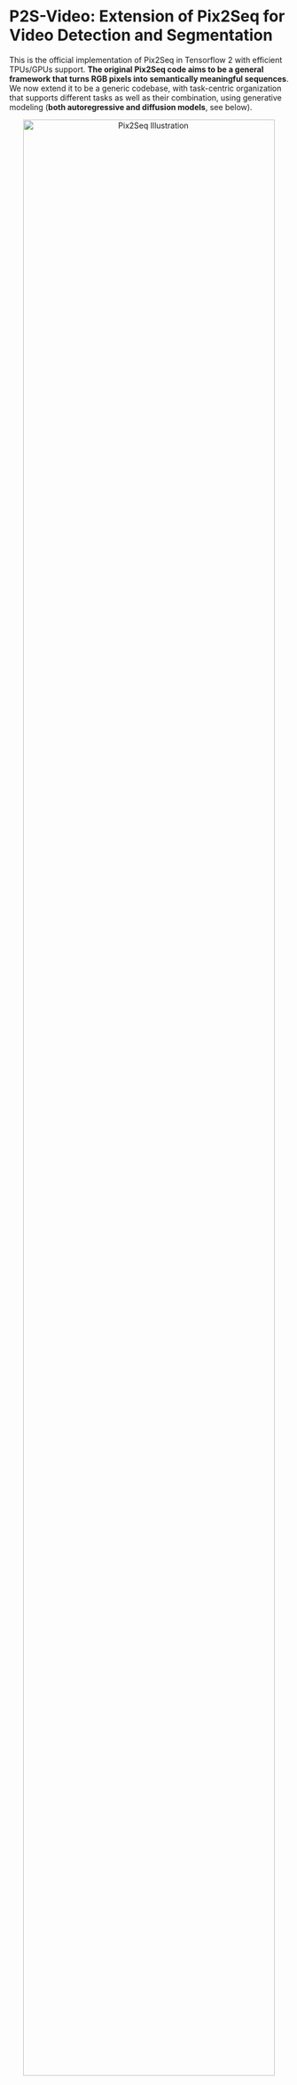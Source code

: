 <!-- No Heading Fix -->

# P2S-Video: Extension of Pix2Seq for Video Detection and Segmentation

This is the official implementation of Pix2Seq in Tensorflow 2 with efficient TPUs/GPUs support.
**The original Pix2Seq code aims to be a general framework that turns RGB pixels into semantically meaningful sequences**. We now extend it to be a generic codebase, with task-centric organization that supports different tasks as well as their combination, using generative modeling (**both autoregressive and diffusion models**, see below).

<div align="center">
  <img width="95%" alt="Pix2Seq Illustration" src="pix2seq.gif">
</div>
<div align="center">
  An illustration of Pix2Seq for object detection (from <a href="https://ai.googleblog.com/2022/04/pix2seq-new-language-interface-for.html">our Google AI blog post</a>).
</div>

## Models
<a href="https://colab.research.google.com/github/google-research/pix2seq/blob/master/colabs/pix2seq_inference_object_detection.ipynb" target="_parent"><img src="https://colab.research.google.com/assets/colab-badge.svg" alt="Open In Colab"/></a>

### Objects365_object_detection_pretrained_checkpoints       @ Models/P2S-Video:_Extension_of_Pix2Seq_for_Video_Detection_and_Segmentation-->README

Backbone       | Total params (M) | Image size | Google cloud storage location
-------------: | ---------------: | ---------: | -----------:
ResNet-50      | 36.6             | 640x640    | [gs://pix2seq/obj365_pretrain/resnet_640x640_b256_s400k](https://console.cloud.google.com/storage/browser/pix2seq/obj365_pretrain/resnet_640x640_b256_s400k)
ResNet-50 (C4) | 84.7             | 640x640    | [gs://pix2seq/obj365_pretrain/resnetc_640x640_b256_s400k](https://console.cloud.google.com/storage/browser/pix2seq/obj365_pretrain/resnetc_640x640_b256_s400k)
ViT-B          | 115.2            | 640x640    | [gs://pix2seq/obj365_pretrain/vit_b_640x640_b256_s400k](https://console.cloud.google.com/storage/browser/pix2seq/obj365_pretrain/vit_b_640x640_b256_s400k)
ViT-L          | 341.2            | 640x640    | [gs://pix2seq/obj365_pretrain/vit_l_640x640_b256_s400k](https://console.cloud.google.com/storage/browser/pix2seq/obj365_pretrain/vit_l_640x640_b256_s400k)


### COCO_object_detection_fine-tuned_checkpoints

Backbone       | Total params (M) | Image size | COCO AP   | Google cloud storage location
-------------: | ---------------: | ---------: | --------: | -----------:
ResNet-50      | 36.6             | 640x640    | 39.1      | [gs://pix2seq/coco_det_finetune/resnet_640x640](https://console.cloud.google.com/storage/browser/pix2seq/coco_det_finetune/resnet_640x640)
ResNet-50      | 36.6             | 1024x1024  | 41.7      | [gs://pix2seq/coco_det_finetune/resnet_1024x1024](https://console.cloud.google.com/storage/browser/pix2seq/coco_det_finetune/resnet_1024x1024)
ResNet-50      | 36.6             | 1333x1333  | 42.6      | [gs://pix2seq/coco_det_finetune/resnet_1333x1333](https://console.cloud.google.com/storage/browser/pix2seq/coco_det_finetune/resnet_1333x1333)
ResNet-50 (C4) | 84.7             | 640x640    | 44.7      | [gs://pix2seq/coco_det_finetune/resnetc_640x640](https://console.cloud.google.com/storage/browser/pix2seq/coco_det_finetune/resnetc_640x640)
ResNet-50 (C4) | 84.7             | 1024x1024  | 46.9      | [gs://pix2seq/coco_det_finetune/resnetc_1024x1024](https://console.cloud.google.com/storage/browser/pix2seq/coco_det_finetune/resnetc_1024x1024)
ResNet-50 (C4) | 84.7             | 1333x1333  | 47.3      | [gs://pix2seq/coco_det_finetune/resnetc_1333x1333](https://console.cloud.google.com/storage/browser/pix2seq/coco_det_finetune/resnetc_1333x1333)
ViT-B          | 115.2            | 640x640    | 44.2      | [gs://pix2seq/coco_det_finetune/vit_b_640x640](https://console.cloud.google.com/storage/browser/pix2seq/coco_det_finetune/vit_b_640x640)
ViT-B          | 115.2            | 1024x1024  | 46.5      | [gs://pix2seq/coco_det_finetune/vit_b_1024x1024](https://console.cloud.google.com/storage/browser/pix2seq/coco_det_finetune/vit_b_1024x1024)
ViT-B          | 115.2            | 1333x1333  | 47.1      | [gs://pix2seq/coco_det_finetune/vit_b_1333x1333](https://console.cloud.google.com/storage/browser/pix2seq/coco_det_finetune/vit_b_1333x1333)
ViT-L          | 341.2            | 640x640    | 47.6      | [gs://pix2seq/coco_det_finetune/vit_l_640x640](https://console.cloud.google.com/storage/browser/pix2seq/coco_det_finetune/vit_l_640x640)
ViT-L          | 341.2            | 1024x1024  | 49.2      | [gs://pix2seq/coco_det_finetune/vit_l_1024x1024](https://console.cloud.google.com/storage/browser/pix2seq/coco_det_finetune/vit_l_1024x1024)
ViT-L          | 341.2            | 1333x1333  | 50.0      | [gs://pix2seq/coco_det_finetune/vit_l_1333x1333](https://console.cloud.google.com/storage/browser/pix2seq/coco_det_finetune/vit_l_1333x1333)

### Multitask_checkpoints 
Jointly fine-tuned on coco object detection, instance segmentation, captioning and keypoint detection.

Backbone       | Total params (M) | Image size | COCO AP   | Google cloud storage location
-------------: | ---------------: | ---------: | --------: | -----------:
ViT-B          | 115.2            | 640x640    | 44.2      | [gs://pix2seq/multi_task/ckpt/vit_b_640x640](https://console.cloud.google.com/storage/browser/pix2seq/multi_task/ckpt/vit_b_640x640)
ViT-B          | 115.2            | 1024x1024  | 46.5      | [gs://pix2seq/multi_task/ckpt/vit_b_1024x1024](https://console.cloud.google.com/storage/browser/pix2seq/multi_task/ckpt/vit_b_1024x1024)

## Usage  

### Colabs 

See [colabs](colabs) for inference and fine-tuning demos. Give [it](https://colab.research.google.com/github/google-research/pix2seq/blob/master/colabs/pix2seq_inference_object_detection.ipynb) a try!


### Basic_setup_before_running_the_code

The following setup is required before running the code.

```
git clone https://github.com/google-research/pix2seq.git
pip install -r requirements.txt
```

Download COCO annotations from [gs://pix2seq/multi_task/data/coco/json](https://console.cloud.google.com/storage/browser/pix2seq/multi_task/data/coco/json) to `/tmp/coco_annotations` (dir can be updated in the configs).

```
annotations_dir=/tmp/coco_annotations
wget https://storage.googleapis.com/pix2seq/multi_task/data/coco/json/captions_train2017_eval_compatible.json $annotations_dir
wget https://storage.googleapis.com/pix2seq/multi_task/data/coco/json/captions_val2017_eval_compatible.json $annotations_dir
wget https://storage.googleapis.com/pix2seq/multi_task/data/coco/json/instances_train2017.json $annotations_dir
wget https://storage.googleapis.com/pix2seq/multi_task/data/coco/json/instances_val2017.json $annotations_dir
wget https://storage.googleapis.com/pix2seq/multi_task/data/coco/json/person_keypoints_train2017.json $annotations_dir
wget https://storage.googleapis.com/pix2seq/multi_task/data/coco/json/person_keypoints_val2017.json $annotations_dir
```

(Optional) If accessing the pretrained checkpoints in Cloud is slowing down or blocking the start of training/eval, you can download them manually with following command `gsutil cp -r gs://cloud_folder local_folder`, and update `pretrained_ckpt` in the config file accordingly.

(Optional) If training fails at the start (due to NcclAllReduce error), try a different `cross_device_ops` for `tf.distribute.MirroredStrategy` in utils.py:build_strategy function.

### Instructions_for_training_(fine-tuning)_of_object_detection_models.

Below is the instruction for starting a training job, where we've set up a configuration mainly for fine-tuning the objects365 pretrained models.

Step 1: check [config_det_finetune.py](configs/config_det_finetune.py) and update if necessary, such as `encoder_variant`, `image_size`.

Step 2: run `python3 run.py --mode=train --model_dir=/tmp/model_dir --config=configs/config_det_finetune.py --config.train.batch_size=32 --config.train.epochs=20 --config.optimization.learning_rate=3e-5`.

(Optional) Setup tensorboard for training curves with `tensorboard --logdir=/tmp/model_dir`. Note: eval on this drill fine-tuning run (with vit-b 640x640 and 20 epochs) should give ~43.5 AP. Exact configurations used to reproduce the COCO fine-tuning results can be found in gs://pix2seq/coco_det_finetune/...

(Optional) Set `--run_eagerly=True` for interactive debugging (which will be slower).

### Instructions_for_evaluation_of_object_detection_models.

Below is the instruction for starting an evaluation job, which monitors the specified directory and perform (continuous) evaluation of the latest and un-evaluated checkpoints. It can be started in parallel to or after the training.

Step 1: check [config_det_finetune.py](configs/config_det_finetune.py) and update if necessary, such as `encoder_variant`, `image_size`. Set `checkpoint_dir` if the checkpoints to evaluate are not in `model_dir` (e.g., for evaluating our provided fine-tuning checkpoints).

Step 2: run `python3 run.py --mode=eval --model_dir=/tmp/model_dir --config=configs/config_det_finetune.py --config.dataset.coco_annotations_dir=/path/to/annotations --config.eval.batch_size=40`.

(Optional) Setup tensorboard for eval curves and detection visualizations with `tensorboard --logdir=/tmp/model_dir`.

### Instructions_for_evaluation_of_multi-task_models.
In `configs/config_multi_task.py` uncomment the line with `checkpoint_dir=get_multi_task_checkpoint_dir(...)`.
To evaluate for image size `1024x1024` update `image_size` in the config.

#### Object_detection 
```
config=configs/config_multi_task.py:object_detection@coco/2017_object_detection,vit-b
model_dir=/tmp/pix2seq_eval_det
# Path to save the detected boxes for evaluating other tasks.
boxes_json_path=$model_dir/boxes.json
python3 run.py --config=$config --model_dir=$model_dir --mode=eval --config.task.eval_outputs_json_path=$boxes_json_path
```

(Optional) In order to use the detected boxes generated in the previous step for eval of instance segmentation and keypoint detection, they need to be converted to tfrecords using the command below. Alternatively you can use the pre-processed tfrecords that we have provided.

```
box_tfrecords=/tmp/boxes
python3 data/scripts/merge_coco_json_tfrecord.py --tfrecord_path=gs://pix2seq/multi_task/data/coco/tfrecord/val* --annotation_path=$boxes_json_path  --output_dir=$box_tfrecords
```

#### Instance_segmentation
```
config=configs/config_multi_task.py:instance_segmentation@coco/2017_instance_segmentation,vit-b
val_file_pattern=gs://pix2seq/multi_task/data/coco/det_boxes/vit_b_640x640/*.tfrecord
# val_file_pattern=$box_tfrecords/*.tfrecord
# Number of masks to aggregate. Reduce this for faster but lower quality eval. 
num_samples=8
model_dir=/tmp/pix2seq_eval_ins
python3 run.py --config=$config --model_dir=$model_dir --mode=eval --config.dataset.val_file_pattern=$val_file_pattern --config.task.ensemble_num_samples=$num_samples
```

#### Keypoint_detection
```
config="configs/config_multi_task.py:keypoint_detection@coco/2017_keypoint_detection,vit-b"
val_file_pattern=gs://pix2seq/multi_task/data/coco/det_boxes/vit_b_640x640/*.tfrecord
# val_file_pattern=$box_tfrecords/*.tfrecord
model_dir=/tmp/pix2seq_eval_key
python3 run.py --config=$config --model_dir=$model_dir --mode=eval --config.dataset.val_file_pattern=$val_file_pattern
```

#### Captioning
```
config=configs/config_multi_task.py:captioning@coco/2017_captioning,vit-b
model_dir=/tmp/pix2seq_eval_cap
python3 run.py --config=$config --model_dir=$model_dir --mode=eval
```

For captioning, the generated captions are written to `$model_dir/coco_result_{step}_{uuid.uuid4()}.json`. Metrics can be computed using the official coco scripts.

Note: You can run eval on a subset of images by setting `--config.eval.steps`.

## Cite 

[Pix2seq paper](https://arxiv.org/abs/2109.10852):

```
@article{chen2021pix2seq,
  title={Pix2seq: A language modeling framework for object detection},
  author={Chen, Ting and Saxena, Saurabh and Li, Lala and Fleet, David J and Hinton, Geoffrey},
  journal={arXiv preprint arXiv:2109.10852},
  year={2021}
}
```

[Pix2seq multi-task paper](https://arxiv.org/abs/2206.07669):

```
@article{chen2022unified,
  title={A Unified Sequence Interface for Vision Tasks},
  author={Chen, Ting and Saxena, Saurabh and Li, Lala and Lin, Tsung-Yi and Fleet, David J. and Hinton, Geoffrey},
  journal={arXiv preprint arXiv:2206.07669},
  year={2022}
}
```

[Pix2seq-D paper](https://arxiv.org/abs/2210.06366):

```
@article{chen2022unified,
  title={A generalist framework for panoptic segmentation of images and videos},
  author={Chen, Ting and Li, Lala and Saxena, Saurabh and Hinton, Geoffrey and Fleet, David J.},
  journal={arXiv preprint arXiv:2210.06366},
  year={2022}
}
```

[Bit Diffusion paper](https://arxiv.org/abs/2208.04202):

```
@article{chen2022analog,
  title={Analog bits: Generating discrete data using diffusion models with self-conditioning},
  author={Chen, Ting and Zhang, Ruixiang and Hinton, Geoffrey},
  journal={arXiv preprint arXiv:2208.04202},
  year={2022}
}
```

[RIN Diffusion paper](https://arxiv.org/abs/2212.11972):

```
@article{jabri2022scalable,
  title={Scalable Adaptive Computation for Iterative Generation},
  author={Jabri, Allan and Fleet, David J. and Chen, Ting},
  journal={arXiv preprint arXiv:2212.11972},
  year={2022}
}
```

[Diffusion noise scheduling paper](https://arxiv.org/abs/2301.10972):

```
@article{chen2023on,
  title={On the Importance of Noise Scheduling for Diffusion Models},
  author={Chen, Ting},
  journal={arXiv preprint arXiv:2301.10972},
  year={2023}
}
```

[FitTransformer (FIT) paper](https://arxiv.org/abs/2305.12689):

```
@article{chen2023fit,
  title={FIT: Far-reaching Interleaved Transformers},
  author={Chen, Ting and Li, Lala},
  journal={arXiv preprint arXiv:2305.12689},
  year={2023}
}
```

## Disclaimer
This is not an officially supported Google product.

